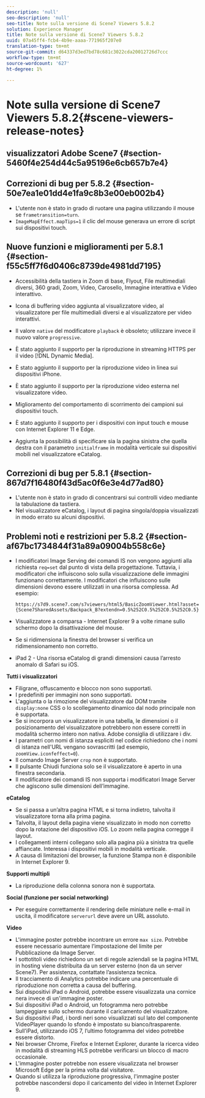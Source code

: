 ```yaml
---
description: 'null'
seo-description: 'null'
seo-title: Note sulla versione di Scene7 Viewers 5.8.2
solution: Experience Manager
title: Note sulla versione di Scene7 Viewers 5.8.2
uuid: 07a45ff4-fcb4-4b9e-aaaa-771965f207e0
translation-type: tm+mt
source-git-commit: d64337d3ed7bd78c681c3022cda20012726d7ccc
workflow-type: tm+mt
source-wordcount: '627'
ht-degree: 1%

---
```



# Note sulla versione di Scene7 Viewers 5.8.2{#scene-viewers-release-notes}

##  visualizzatori Adobe Scene7 {#section-5460f4e254d44c5a95196e6cb657b7e4}

## Correzioni di bug per 5.8.2 {#section-50e7ea1e01dd4e1fa9c8b3e00eb002b4}

* L&#39;utente non è stato in grado di ruotare una pagina utilizzando il mouse se `frametransition=turn`.
* `ImageMapEffect.mapTips=1` il clic del mouse generava un errore di script sui dispositivi touch.

## Nuove funzioni e miglioramenti per 5.8.1 {#section-f55c5ff7f6d0406c8739de4981dd7195}

* Accessibilità della tastiera in Zoom di base, Flyout, File multimediali diversi, 360 gradi, Zoom, Video, Carosello, Immagine interattiva e Video interattivo.
* Icona di buffering video aggiunta al visualizzatore video, al visualizzatore per file multimediali diversi e al visualizzatore per video interattivi.
* Il valore `native` del modificatore `playback` è obsoleto; utilizzare invece il nuovo valore `progressive`.

* È stato aggiunto il supporto per la riproduzione in streaming HTTPS per il video [!DNL Dynamic Media].
* È stato aggiunto il supporto per la riproduzione video in linea sui dispositivi iPhone.
* È stato aggiunto il supporto per la riproduzione video esterna nel visualizzatore video.
* Miglioramento del comportamento di scorrimento dei campioni sui dispositivi touch.
* È stato aggiunto il supporto per i dispositivi con input touch e mouse con Internet Explorer 11 e Edge.
* Aggiunta la possibilità di specificare sia la pagina sinistra che quella destra con il parametro `initialframe` in modalità verticale sui dispositivi mobili nel visualizzatore eCatalog.

## Correzioni di bug per 5.8.1 {#section-867d7f16480f43d5ac0f6e3e4d77ad80}

* L&#39;utente non è stato in grado di concentrarsi sui controlli video mediante la tabulazione da tastiera.
* Nel visualizzatore eCatalog, i layout di pagina singola/doppia visualizzati in modo errato su alcuni dispositivi.

## Problemi noti e restrizioni per 5.8.2 {#section-af67bc1734844f31a89a09004b558c6e}

* I modificatori Image Serving dei comandi IS non vengono aggiunti alla richiesta `req=set` dal punto di vista della progettazione. Tuttavia, i modificatori che influiscono solo sulla visualizzazione delle immagini funzionano correttamente. I modificatori che influiscono sulle dimensioni devono essere utilizzati in una risorsa complessa. Ad esempio:

   `https://s7d9.scene7.com/s7viewers/html5/BasicZoomViewer.html?asset= {Scene7SharedAssets/Backpack_B?extendn=0.5%252C0.5%252C0.5%252C0.5}`

* Visualizzatore a comparsa - Internet Explorer 9 a volte rimane sullo schermo dopo la disattivazione del mouse.
* Se si ridimensiona la finestra del browser si verifica un ridimensionamento non corretto.
* iPad 2 - Una risorsa eCatalog di grandi dimensioni causa l’arresto anomalo di Safari su iOS.

**Tutti i visualizzatori**

* Filigrane, offuscamento e blocco non sono supportati.
* I predefiniti per immagini non sono supportati.
* L&#39;aggiunta o la rimozione del visualizzatore dal DOM tramite `display:none` CSS o lo scollegamento dinamico dal nodo principale non è supportata.
* Se si incorpora un visualizzatore in una tabella, le dimensioni o il posizionamento del visualizzatore potrebbero non essere corretti in modalità schermo intero non nativa.  Adobe consiglia di utilizzare i div.
* I parametri con nomi di istanza espliciti nel codice richiedono che i nomi di istanza nell&#39;URL vengano sovrascritti (ad esempio, `zoomView.iconfeffect=0`).
* Il comando Image Server `crop` non è supportato.
* Il pulsante Chiudi funziona solo se il visualizzatore è aperto in una finestra secondaria.
* Il modificatore dei comandi IS non supporta i modificatori Image Server che agiscono sulle dimensioni dell’immagine.

**eCatalog**

* Se si passa a un’altra pagina HTML e si torna indietro, talvolta il visualizzatore torna alla prima pagina.
* Talvolta, il layout della pagina viene visualizzato in modo non corretto dopo la rotazione del dispositivo iOS. Lo zoom nella pagina corregge il layout.
* I collegamenti interni collegano solo alla pagina più a sinistra tra quelle affiancate. Interessa i dispositivi mobili in modalità verticale.
* A causa di limitazioni del browser, la funzione Stampa non è disponibile in Internet Explorer 9.

**Supporti multipli**

* La riproduzione della colonna sonora non è supportata.

**Social (funzione per social networking)**

* Per eseguire correttamente il rendering delle miniature nelle e-mail in uscita, il modificatore `serverurl` deve avere un URL assoluto.

**Video**

* L&#39;immagine poster potrebbe incontrare un errore `max size`. Potrebbe essere necessario aumentare l’impostazione del limite per Pubblicazione da Image Server.
* I sottotitoli video richiedono un set di regole aziendali se la pagina HTML in hosting viene distribuita da un server esterno (non da un server Scene7). Per assistenza, contattate l’assistenza tecnica.
* Il tracciamento di Analytics potrebbe indicare una percentuale di riproduzione non corretta a causa del buffering.
* Sui dispositivi iPad o Android, potrebbe essere visualizzata una cornice nera invece di un&#39;immagine poster.
* Sui dispositivi iPad o Android, un fotogramma nero potrebbe lampeggiare sullo schermo durante il caricamento del visualizzatore.
* Sui dispositivi iPad, i bordi neri sono visualizzati sul lato del componente VideoPlayer quando lo sfondo è impostato su bianco/trasparente.
* Sull’iPad, utilizzando iOS 7, l’ultimo fotogramma del video potrebbe essere distorto.
* Nei browser Chrome, Firefox e Internet Explorer, durante la ricerca video in modalità di streaming HLS potrebbe verificarsi un blocco di macro occasionale.
* L&#39;immagine poster potrebbe non essere visualizzata nel browser Microsoft Edge per la prima volta dal visitatore.
* Quando si utilizza la riproduzione progressiva, l&#39;immagine poster potrebbe nascondersi dopo il caricamento del video in Internet Explorer 9.

